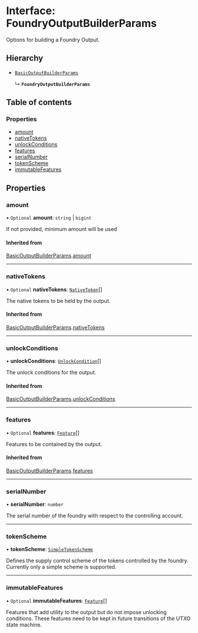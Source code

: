 # Interface: FoundryOutputBuilderParams

Options for building a Foundry Output.

## Hierarchy

- [`BasicOutputBuilderParams`](BasicOutputBuilderParams.md)

  ↳ **`FoundryOutputBuilderParams`**

## Table of contents

### Properties

- [amount](FoundryOutputBuilderParams.md#amount)
- [nativeTokens](FoundryOutputBuilderParams.md#nativetokens)
- [unlockConditions](FoundryOutputBuilderParams.md#unlockconditions)
- [features](FoundryOutputBuilderParams.md#features)
- [serialNumber](FoundryOutputBuilderParams.md#serialnumber)
- [tokenScheme](FoundryOutputBuilderParams.md#tokenscheme)
- [immutableFeatures](FoundryOutputBuilderParams.md#immutablefeatures)

## Properties

### amount

• `Optional` **amount**: `string` \| `bigint`

If not provided, minimum amount will be used

#### Inherited from

[BasicOutputBuilderParams](BasicOutputBuilderParams.md).[amount](BasicOutputBuilderParams.md#amount)

___

### nativeTokens

• `Optional` **nativeTokens**: [`NativeToken`](../classes/NativeToken.md)[]

The native tokens to be held by the output.

#### Inherited from

[BasicOutputBuilderParams](BasicOutputBuilderParams.md).[nativeTokens](BasicOutputBuilderParams.md#nativetokens)

___

### unlockConditions

• **unlockConditions**: [`UnlockCondition`](../classes/UnlockCondition.md)[]

The unlock conditions for the output.

#### Inherited from

[BasicOutputBuilderParams](BasicOutputBuilderParams.md).[unlockConditions](BasicOutputBuilderParams.md#unlockconditions)

___

### features

• `Optional` **features**: [`Feature`](../classes/Feature.md)[]

Features to be contained by the output.

#### Inherited from

[BasicOutputBuilderParams](BasicOutputBuilderParams.md).[features](BasicOutputBuilderParams.md#features)

___

### serialNumber

• **serialNumber**: `number`

The serial number of the foundry with respect to the controlling account.

___

### tokenScheme

• **tokenScheme**: [`SimpleTokenScheme`](../classes/SimpleTokenScheme.md)

Defines the supply control scheme of the tokens controlled by the foundry.
Currently only a simple scheme is supported.

___

### immutableFeatures

• `Optional` **immutableFeatures**: [`Feature`](../classes/Feature.md)[]

Features that add utility to the output but do not impose unlocking conditions.
These features need to be kept in future transitions of the UTXO state machine.
